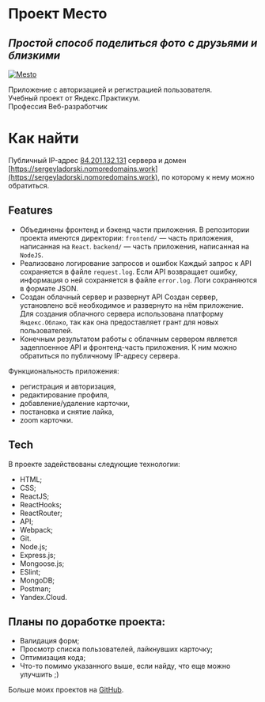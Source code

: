 # Проект Место

## _Простой способ поделиться фото с друзьями и близкими_

[![Mesto](https://github.com/sergeyladorski/react-mesto-auth/blob/main/public/logo512.png)](https://sergeyladorski.github.io/react-mesto-auth/)

Приложение с авторизацией и регистрацией пользователя.  
Учебный проект от Яндекс.Практикум.  
Профессия Веб-разработчик

# Как найти
Публичный IP-адрес [84.201.132.131](84.201.132.131) сервера и домен [https://sergeyladorski.nomoredomains.work](https://sergeyladorski.nomoredomains.work), по которому к нему можно обратиться.  


## Features
* Объединены фронтенд и бэкенд части приложения.
В репозитории проекта имеются директории:
`frontend/` — часть приложения, написанная на `React`.
`backend/` — часть приложения, написанная на `NodeJS`.
* Реализовано логирование запросов и ошибок
Каждый запрос к API сохраняется в файле `request.log`. Если API возвращает ошибку, информация о ней сохраняется в файле `error.log`. Логи сохраняются в формате JSON.
* Создан облачный сервер и развернут API
Создан сервер, установлено всё необходимое и развернуто на нём приложение.
Для создания облачного сервера использована платформу `Яндекс.Облако`, так как она предоставляет грант для новых пользователей.
* Конечным результатом работы с облачным сервером является задеплоенное API и фронтенд-часть приложения. К ним можно обратиться по публичному IP-адресу сервера.

Функциональность приложения:
- регистрация и авторизация,
- редактирование профиля,
- добавление/удаление карточки,
- постановка и снятие лайка,
- zoom карточки.

## Tech

В проекте задействованы следующие технологии:

- HTML;
- CSS;
- ReactJS;
- ReactHooks;
- ReactRouter;
- API;
- Webpack;
- Git.
- Node.js;
- Express.js;
- Mongoose.js;
- ESlint;
- MongoDB;
- Postman;
- Yandex.Cloud.

## Планы по доработке проекта:

- Валидация форм;
- Просмотр списка пользователей, лайкнувших карточку;
- Оптимизация кода;
- Что-то помимо указанного выше, если найду, что еще можно улучшить ;)

Больше моих проектов на [GitHub](https://github.com/sergeyladorski).

